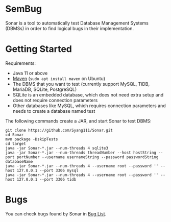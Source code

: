 # SemBug
Sonar is a tool to automatically test Database Management Systems (DBMSs) in order to find logical bugs in their implementation.

# Getting Started

Requirements:
* Java 11 or above
* [Maven](https://maven.apache.org/) (`sudo apt install maven` on Ubuntu)
* The DBMS that you want to test (currently support MySQL, TiDB, MariaDB, SQLite, PostgreSQL)
* SQLite is an embedded database, which does not need extra setup and does not require connection parameters
* Other databases like MySQL, which requires connection parameters and needs to create a database named test

The following commands create a JAR, and start Sonar to test DBMS:

```
git clone https://github.com/Syang111/Sonar.git
cd Sonar
mvn package -DskipTests
cd target
java -jar Sonar-*.jar --num-threads 4 sqlite3
java -jar Sonar-*.jar --num-threads threadNumber --host hostString --port portNumber --username usernameString --password passwordString databaseName
java -jar Sonar-*.jar --num-threads 4 --username root --password '' --host 127.0.0.1 --port 3306 mysql
java -jar Sonar-*.jar --num-threads 4 --username root --password '' --host 127.0.0.1 --port 3306 tidb
```

# Bugs
You can check bugs found by Sonar in [Bug List](https://github.com/Syang111/Sonar/blob/master/Bugs.md).
